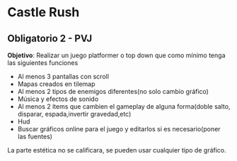 # Castle Rush

## Obligatorio 2 - PVJ

**Objetivo**: Realizar un juego platformer o top down que como
mínimo tenga las siguientes funciones

* Al menos 3 pantallas con scroll
* Mapas creados en tilemap
* Al menos 2 tipos de enemigos diferentes(no solo cambio
gráfico)
* Música y efectos de sonido
* Al menos 2 ítems que cambien el gameplay de alguna
forma(doble salto, disparar, espada,invertir
gravedad,etc)
* Hud
* Buscar gráficos online para el juego y editarlos si es
necesario(poner las fuentes)

La parte estética no se calificara, se pueden usar
cualquier tipo de gráfico.